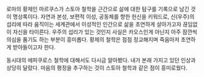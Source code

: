 로마의 황제인 마르쿠스가 스토아 철학을 근간으로 삶에 대한 탐구를 기록으로 남긴 것이 명상록이다.
자연과 본성, 보편적 이성, 공동체를 향한 헌신을 키워드로, 신(우주)의 섭리에 따라 움직이는 세계관에서 이성적인 인간으로 삶을 초연하게 살아가고자 끊임없이 자신을 타이른다.
우주의 섭리가 있는 것인지 사실은 카오스인게 아닌지 아주 잠깐씩 의심을 품기도 하는 부분이 흥미롭다.
황제의 철학은 점점 정교해지며 죽음마저 초연하게 받아들이고자 한다.

동시대의 에피쿠로스 철학에 대해서도 다시금 알아봤다. 내가 본래 가지고 있던 인상과 상당히 달랐다. 
마음의 평정을 추구하는 것이 스토아 철학과 같은 점이 흥미로웠다.
